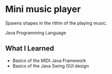 # Mini music player

Spawns shapes in the rithm of the playing music.

Java Programming Language

## What I Learned
* Basics of the MIDI Java Framework
* Basics of the Java Swing GUI design
